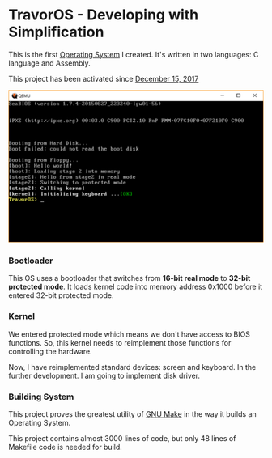 # TravorOS - Developing with Simplification

This is the first [Operating System](https://en.wikipedia.org/wiki/Operating_System "Operating System Definition") I created. It's written in two languages: C language and Assembly.

This project has been activated since [December 15, 2017](https://github.com/TravorLZH/TravorOS/blob/master/ChangeLog.md#01-r0-2017-12-15)

![screenshot](screenshots/latest.png)

### Bootloader

This OS uses a bootloader that switches from **16-bit real mode** to **32-bit protected mode**. It loads kernel code into memory address 0x1000 before it entered 32-bit protected mode.

### Kernel

We entered protected mode which means we don't have access to BIOS functions. So, this kernel needs to reimplement those functions for controlling the hardware.

Now, I have reimplemented standard devices: screen and keyboard. In the further development. I am going to implement disk driver.

### Building System

This project proves the greatest utility of [GNU Make](https://www.gnu.org/software/make "GNU Make Homepage") in the way it builds an Operating System.

This project contains almost 3000 lines of code, but only 48 lines of Makefile code is needed for build.
